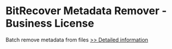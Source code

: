 # BitRecover Metadata Remover - Business License
Batch remove metadata from files
[>> Detailed information](https://secure.shareit.com/shareit/product.html?productid=300978277&affiliateid=200057808)